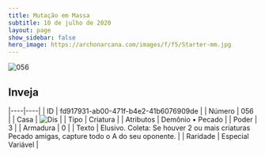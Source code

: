 ```yaml
---
title: Mutação em Massa
subtitle: 10 de julho de 2020
layout: page
show_sidebar: false
hero_image: https://archonarcana.com/images/f/f5/Starter-mm.jpg
---
```


![056](https://cdn.keyforgegame.com/media/card_front/pt/479_056_7GF3FRCQVRC2_pt.png)

## Inveja

|----|----|
| ID | fd917931-ab00-471f-b4e2-41b6076909de |
| Número | 056 |
| Casa | ![Dis](https://archonarcana.com/images/thumb/e/e8/Dis.png/22px-Dis.png "Dis") |
| Tipo | Criatura |
| Atributos | Demônio • Pecado |
| Poder | 3 |
| Armadura | 0 |
| Texto | Elusivo.   Coleta: Se houver 2 ou mais criaturas Pecado amigas, capture todo o A do seu oponente. |
| Raridade | Especial Variável |
